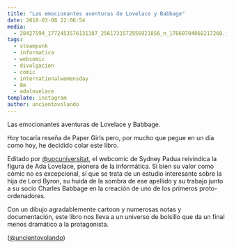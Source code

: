 ```yaml
---
title: "Las emocionantes aventuras de Lovelace y Babbage"
date: 2018-03-08 22:06:54
media: 
  - 28427594_1772453576131387_2561731572956921856_n_17868704068217260.jpg
tags: 
  - steampunk
  - informatica
  - webcomic
  - divulgacion
  - comic
  - internationalwomensday
  - 8m
  - adalovelace
template: instagram
author: uncientovolando
---
```


Las emocionantes aventuras de Lovelace y Babbage.


Hoy tocaría reseña de Paper Girls pero, por mucho que pegue en un día como hoy, he decidido colar este libro.


Editado por [@uocuniversitat](https://instagram.com/uocuniversitat), el webcomic de Sydney Padua reivindica la figura de Ada Lovelace, pionera de la informática. Si bien su valor como cómic no es excepcional, sí que se trata de un estudio interesante sobre la hija de Lord Byron, su huida de la sombra de ese apellido y su trabajo junto a su socio Charles Babbage en la creación de uno de los primeros proto-ordenadores.


Con un dibujo agradablemente cartoon y numerosas notas y documentación, este libro nos lleva a un universo de bolsillo que da un final menos dramático a la protagonista.


([@uncientovolando](https://instagram.com/uncientovolando))







